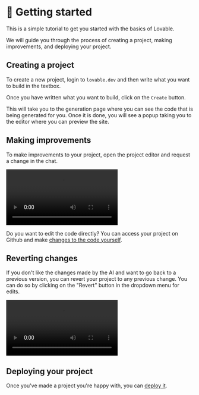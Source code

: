 # :rocket: Getting started

This is a simple tutorial to get you started with the basics of Lovable.

We will guide you through the process of creating a project, making improvements, and deploying your project.

## Creating a project

To create a new project, login to `lovable.dev` and then write what you want to build in the textbox.

Once you have written what you want to build, click on the `Create` button.

This will take you to the generation page where you can see the code that is being generated for you. Once it is done, you will see a popup taking you to the editor where you can preview the site.

## Making improvements

To make improvements to your project, open the project editor and request a change in the chat.

<video autoplay loop src="/assets/improve.mp4"> video </video>

Do you want to edit the code directly? You can access your project on Github and make [changes to the code yourself](features/git-integration.md).

## Reverting changes

If you don't like the changes made by the AI and want to go back to a previous version, you can revert your project to any previous change. You can do so by clicking on the "Revert" button in the dropdown menu for edits.

<video autoplay loop src="/assets/revert.mp4"> video </video>

## Deploying your project

Once you've made a project you're happy with, you can [deploy it](features/deploy.md).
